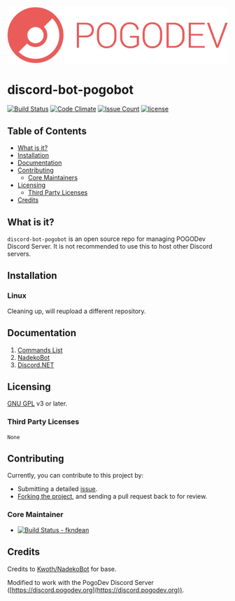 [![POGODEV](https://github.com/pogodevorg/assets/blob/master/public/img/logo-github.png?raw=true)](https://pogodev.org)

# discord-bot-pogobot
[![Build Status](https://travis-ci.org/pogodevorg/discord-bot-pogobot.svg?branch=1.0)](https://travis-ci.org/pogodevorg/discord-bot-pogobot) [![Code Climate](https://codeclimate.com/github/pogodevorg/discord-bot-pogobot/badges/gpa.svg)](https://codeclimate.com/github/pogodevorg/discord-bot-pogobot) [![Issue Count](https://codeclimate.com/github/pogodevorg/discord-bot-pogobot/badges/issue_count.svg)](https://codeclimate.com/github/pogodevorg/discord-bot-pogobot) [![license](https://img.shields.io/github/license/pogodevorg/discord-bot-pogobot.svg?maxAge=2592000?style=flat-square)](https://github.com/pogodevorg/discord-bot-pogobot/blob/master/LICENSE)

## Table of Contents
* [What is it?](#what-is-it)
* [Installation](#installation)
* [Documentation](#documentation)
* [Contributing](#contributing)
  * [Core Maintainers](#core-maintainers)
* [Licensing](#licensing)
  * [Third Party Licenses](#third-party-licenses)
* [Credits](#credits)

## What is it?
`discord-bot-pogobot` is an open source repo for managing POGODev Discord Server. It is not recommended to use this to host other Discord servers.

## Installation
### Linux
Cleaning up, will reupload a different repository.

## Documentation
1. [Commands List](http://nadekobot.readthedocs.io/en/1.0/Commands%20List/)
2. [NadekoBot](http://nadekobot.readthedocs.io/en/1.0/)
3. [Discord.NET](http://rtd.discord.foxbot.me/en/legacy/)

## Licensing
[GNU GPL](https://github.com/pogodevorg/discord-bot-pogobot/blob/master/LICENSE) v3 or later.

### Third Party Licenses
    None

## Contributing
Currently, you can contribute to this project by:
* Submitting a detailed [issue](https://github.com/pogodevorg/discord-bot-pogobot/issues/new).
* [Forking the project](https://github.com/pogodevorg/discord-bot-pogobot/fork), and sending a pull request back to for review.

### Core Maintainer
* [![Build Status](https://github.com/fkndean.png?size=36) - fkndean](https://github.com/fkndean)

## Credits

Credits to [Kwoth/NadekoBot](https://github.com/Kwoth/NadekoBot/tree/1.0) for base.

Modified to work with the PogoDev Discord Server ([https://discord.pogodev.org](https://discord.pogodev.org)).
